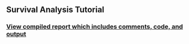 ## Survival Analysis Tutorial
### [View compiled report which includes comments, code, and output](https://htmlpreview.github.io/?https://github.com/vilijajoyce/survival-analysis/blob/master/survival-analysis.html)
